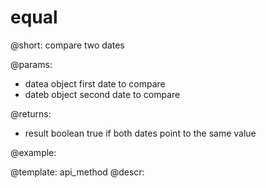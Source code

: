 equal
=============

@short: compare two dates
	

@params:
- datea     object     first date to compare
- dateb     object     second date to compare

@returns:
- result     boolean     true if both dates point to the same value
	

@example:


@template:	api_method
@descr:


